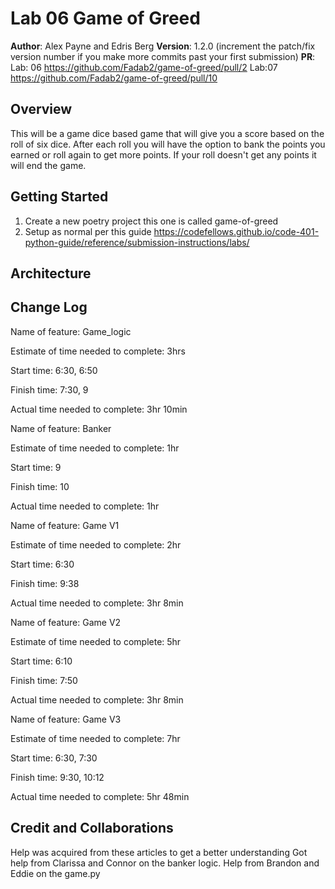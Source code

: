 # Lab 06 Game of Greed 

**Author**: Alex Payne and Edris Berg
**Version**: 1.2.0 (increment the patch/fix version number if you make more commits past your first submission)
**PR**: Lab: 06 https://github.com/Fadab2/game-of-greed/pull/2 Lab:07 https://github.com/Fadab2/game-of-greed/pull/10

## Overview
This will be a game dice based game that will give you a score based on the roll of six dice. After each roll you will have the option to bank the points you earned or roll again to get more points. If your roll doesn't get any points it will end the game. 

## Getting Started
1. Create a new poetry project this one is called game-of-greed
2. Setup as normal per this guide https://codefellows.github.io/code-401-python-guide/reference/submission-instructions/labs/

## Architecture

## Change Log
Name of feature: Game_logic 

Estimate of time needed to complete: 3hrs

Start time: 6:30, 6:50

Finish time: 7:30, 9

Actual time needed to complete: 3hr 10min

Name of feature: Banker

Estimate of time needed to complete: 1hr

Start time: 9

Finish time: 10

Actual time needed to complete: 1hr

Name of feature: Game V1

Estimate of time needed to complete: 2hr

Start time: 6:30

Finish time: 9:38

Actual time needed to complete: 3hr 8min

Name of feature: Game V2

Estimate of time needed to complete: 5hr

Start time: 6:10

Finish time: 7:50

Actual time needed to complete: 3hr 8min

Name of feature: Game V3

Estimate of time needed to complete: 7hr

Start time: 6:30, 7:30

Finish time: 9:30, 10:12

Actual time needed to complete: 5hr 48min




## Credit and Collaborations
Help was acquired from these articles to get a better understanding
Got help from Clarissa and Connor on the banker logic. 
Help from Brandon and Eddie on the game.py 
